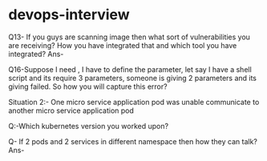 # devops-interview


 Q13- If you guys are scanning image then what sort of vulnerabilities you are receiving? How you have integrated that and which tool you have integrated?
Ans-




 Q16-Suppose I need , I have to define the parameter, let say I have a shell script and its require 3 parameters, someone is giving 2 parameters and its giving failed. So how you will capture this error?



 
 Situation 2:-  One micro service application pod was unable communicate to another micro service application pod


 
Q:-Which kubernetes version you worked upon?



Q- If 2 pods and 2 services in different namespace then how they can talk?
Ans-
